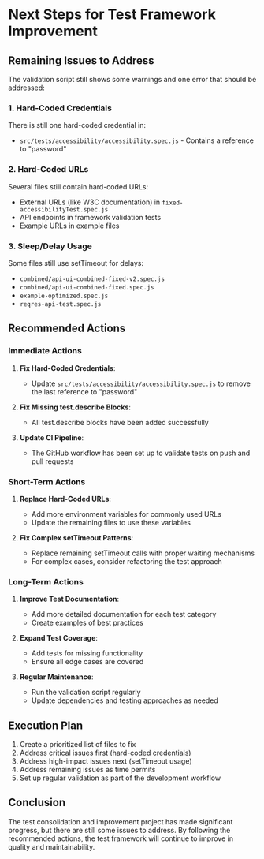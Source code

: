 # Next Steps for Test Framework Improvement

## Remaining Issues to Address

The validation script still shows some warnings and one error that should be addressed:

### 1. Hard-Coded Credentials

There is still one hard-coded credential in:
- `src/tests/accessibility/accessibility.spec.js` - Contains a reference to "password"

### 2. Hard-Coded URLs

Several files still contain hard-coded URLs:
- External URLs (like W3C documentation) in `fixed-accessibilityTest.spec.js`
- API endpoints in framework validation tests
- Example URLs in example files

### 3. Sleep/Delay Usage

Some files still use setTimeout for delays:
- `combined/api-ui-combined-fixed-v2.spec.js`
- `combined/api-ui-combined-fixed.spec.js`
- `example-optimized.spec.js`
- `reqres-api-test.spec.js`

## Recommended Actions

### Immediate Actions

1. **Fix Hard-Coded Credentials**:
   - Update `src/tests/accessibility/accessibility.spec.js` to remove the last reference to "password"

2. **Fix Missing test.describe Blocks**:
   - All test.describe blocks have been added successfully

3. **Update CI Pipeline**:
   - The GitHub workflow has been set up to validate tests on push and pull requests

### Short-Term Actions

1. **Replace Hard-Coded URLs**:
   - Add more environment variables for commonly used URLs
   - Update the remaining files to use these variables

2. **Fix Complex setTimeout Patterns**:
   - Replace remaining setTimeout calls with proper waiting mechanisms
   - For complex cases, consider refactoring the test approach

### Long-Term Actions

1. **Improve Test Documentation**:
   - Add more detailed documentation for each test category
   - Create examples of best practices

2. **Expand Test Coverage**:
   - Add tests for missing functionality
   - Ensure all edge cases are covered

3. **Regular Maintenance**:
   - Run the validation script regularly
   - Update dependencies and testing approaches as needed

## Execution Plan

1. Create a prioritized list of files to fix
2. Address critical issues first (hard-coded credentials)
3. Address high-impact issues next (setTimeout usage)
4. Address remaining issues as time permits
5. Set up regular validation as part of the development workflow

## Conclusion

The test consolidation and improvement project has made significant progress, but there are still some issues to address. By following the recommended actions, the test framework will continue to improve in quality and maintainability.